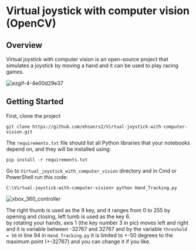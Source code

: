 # Virtual joystick with computer vision (OpenCV)
## Overview
Virtual joystick with computer vision is an open-source project that simulates a joystick by moving a hand and it can be used to play racing games. 


![ezgif-4-4e00d29e37](https://user-images.githubusercontent.com/15442079/177322315-df07a035-e9ab-4db5-a7fc-ff8299622c0d.gif)  

## Getting Started  
First, clone the project 
```
git clone https://github.com/ehsanrs2/Virtual-joystick-with-computer-vision.git
```

The `requirements.txt` file should list all Python libraries that your notebooks
depend on, and they will be installed using:
```
pip install -r requirements.txt
```
Go to `Virtual_joystick_with_computer_vision` directory and in Cmd or PowerShell run this code:
```
C:\Virtual-joystick-with-computer-vision> python Hand_Tracking.py
```

![xbox_360_controller](https://user-images.githubusercontent.com/15442079/177328365-389c0f20-fa66-4604-b7f4-067f831ae36e.png)

The right thumb is used as the 9 key, and it ranges from 0 to 255 by opening and closing, left tumb is used as the key 6.  
by rotating your hands, axis 1 (the key number 3 in pic) moves left and right and it is variable between -32767 and 32767 and
by the variable `threshold = 50`  in line 94 in `Hand_Tracking.py` it is limited to +-50 degrees to the maximum point (+-32767) and you can change it if you like.
